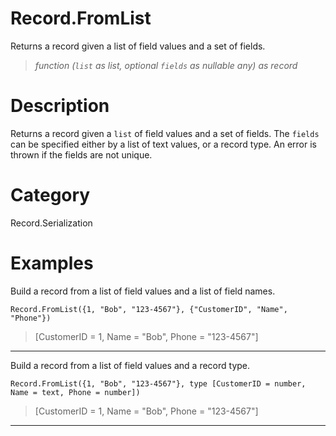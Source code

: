 ﻿# Record.FromList
Returns a record given a list of field values and a set of fields.
> _function (<code>list</code> as list, optional <code>fields</code> as nullable any) as record_
# Description 
Returns a record given a <code>list</code> of field values and a set of fields.  The <code>fields</code> can be specified either by a list of text values, or a record type.  An error is thrown if the fields are not unique.
# Category 
Record.Serialization
# Examples 
Build a record from a list of field values and a list of field names.
```
Record.FromList({1, "Bob", "123-4567"}, {"CustomerID", "Name", "Phone"})
```
> [CustomerID = 1, Name = "Bob", Phone = "123-4567"]
***
Build a record from a list of field values and a record type.
```
Record.FromList({1, "Bob", "123-4567"}, type [CustomerID = number, Name = text, Phone = number])
```
> [CustomerID = 1, Name = "Bob", Phone = "123-4567"]
***
